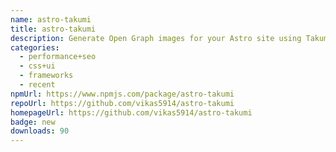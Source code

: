 ```yaml
---
name: astro-takumi
title: astro-takumi
description: Generate Open Graph images for your Astro site using Takumi.
categories:
  - performance+seo
  - css+ui
  - frameworks
  - recent
npmUrl: https://www.npmjs.com/package/astro-takumi
repoUrl: https://github.com/vikas5914/astro-takumi
homepageUrl: https://github.com/vikas5914/astro-takumi
badge: new
downloads: 90
---
```

